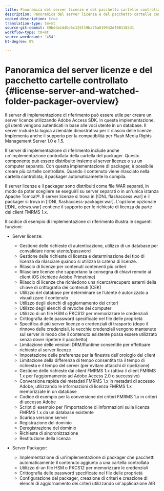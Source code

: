 ```yaml
---
title: Panoramica del server licenze e del pacchetto cartelle controllato
description: Panoramica del server licenze e del pacchetto cartelle controllato
copied-description: true
translation-type: tm+mt
source-git-commit: 89bdda1d4bd5c126f19ba75a819942df901183d1
workflow-type: tm+mt
source-wordcount: '454'
ht-degree: 0%

---
```



# Panoramica del server licenze e del pacchetto cartelle controllato {#license-server-and-watched-folder-packager-overview}

Il server di implementazione di riferimento può essere utile per creare un server licenze utilizzando Adobe Access SDK. In questa implementazione, gli utenti vengono autenticati in base alle voci utente in un database. Il server include la logica aziendale dimostrativa per il rilascio delle licenze. Implementa anche il supporto per la compatibilità per Flash Media Rights Management Server 1.0 e 1.5.

Il server di implementazione di riferimento include anche un&#39;implementazione controllata della cartella del packager. Questo componente può essere distribuito insieme al server licenze o su un computer separato. Con questa implementazione di packager, è possibile creare più cartelle controllate. Quando il contenuto viene rilasciato nella cartella controllata, il packager automaticamente lo compila.

Il server licenze e il packager sono distribuiti come file WAR separati, in modo da poter scegliere se eseguirli su server separati o in un&#39;unica istanza Apache Tomcat®. Il server licenze si trova in [!DNL flashaccess.war] e il packager si trova in [!DNL flashaccess-packager.war]. L&#39;opzione opzionale [!DNL edcws.war] contiene il supporto per le richieste di licenza da parte dei client FMRMS 1.x.

Il codice di esempio di implementazione di riferimento illustra le seguenti funzioni:

* Server licenze:

   * Gestione delle richieste di autenticazione, utilizzo di un database per convalidare nome utente/password
   * Gestione delle richieste di licenza e determinazione del tipo di licenza da rilasciare quando si utilizza la catena di licenze.
   * Rilascio di licenze per contenuti contenenti più criteri
   * Rilasciare licenze che supportano la consegna di chiavi remote ai client iOS (richiede Adobe Primetime)
   * Rilascio di licenze che richiedono una ricerca/recupero esterni della chiave di crittografia dei contenuti (CEK)
   * Utilizzo del database per determinare se l’utente è autorizzato a visualizzare il contenuto
   * Utilizzo degli elenchi di aggiornamento dei criteri
   * Utilizzo degli elenchi di revoche dei computer
   * Utilizzo di un file HSM o PKCS12 per memorizzare le credenziali
   * Crittografia delle password specificate nel file delle proprietà
   * Specifica di più server licenze o credenziali di trasporto (dopo il rinnovo delle credenziali, le vecchie credenziali vengono mantenute sul server in modo che il contenuto esistente possa essere utilizzato senza dover ripetere il pacchetto)
   * Limitazione delle versioni DRM/Runtime consentite per effettuare richieste al server licenze
   * Impostazione delle preferenze per la finestra dell&#39;orologio del client
   * Limitazione della differenza di tempo consentita tra il tempo di richiesta e il tempo del server (per evitare attacchi di ripetizione)
   * Gestione delle richieste dai client FMRMS 1.x (attiva il client FMRMS 1.x per l’aggiornamento ad Adobe Access 2.0 o successivo)
   * Conversione rapida dei metadati FMRMS 1.x in metadati di accesso Adobe, utilizzando le informazioni di licenza FMRMS 1.x memorizzate in un database
   * Codice di esempio per la conversione dei criteri FMRMS 1.x in criteri di accesso Adobe
   * Script di esempio per l&#39;importazione di informazioni sulla licenza FMRMS 1.x da un database esistente
   * Scarica versione server
   * Registrazione del dominio
   * Deregistrazione del dominio
   * Richieste di sincronizzazione
   * Restituzione della licenza

* Server Packager:

   * Implementazione di un’implementazione di packager che pacchetti automaticamente il contenuto aggiunto a una cartella controllata
   * Utilizzo di un file HSM o PKCS12 per memorizzare le credenziali
   * Crittografia delle password specificate nel file delle proprietà
   * Configurazione del packager, creazione di criteri e creazione di elenchi di aggiornamento dei criteri utilizzando un&#39;applicazione AIR


